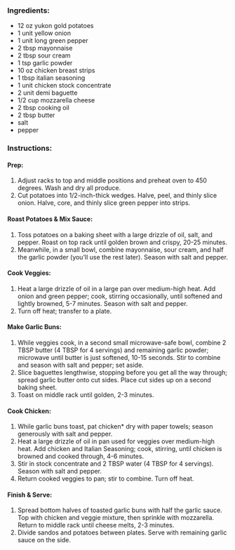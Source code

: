 ### Ingredients:
- 12 oz yukon gold potatoes
- 1 unit yellow onion
- 1 unit long green pepper
- 2 tbsp mayonnaise
- 2 tbsp sour cream
- 1 tsp garlic powder
- 10 oz chicken breast strips
- 1 tbsp italian seasoning
- 1 unit chicken stock concentrate
- 2 unit demi baguette
- 1/2 cup mozzarella cheese
- 2 tbsp cooking oil
- 2 tbsp butter
- salt
- pepper

### Instructions:
#### Prep:
1. Adjust racks to top and middle positions and preheat oven to 450 degrees. Wash and dry all produce.
2. Cut potatoes into 1/2-inch-thick wedges. Halve, peel, and thinly slice onion. Halve, core, and thinly slice green pepper into strips.

#### Roast Potatoes & Mix Sauce:
1. Toss potatoes on a baking sheet with a large drizzle of oil, salt, and pepper. Roast on top rack until golden brown and crispy, 20-25 minutes.
2. Meanwhile, in a small bowl, combine mayonnaise, sour cream, and half the garlic powder (you'll use the rest later). Season with salt and pepper.

#### Cook Veggies:
1. Heat a large drizzle of oil in a large pan over medium-high heat. Add onion and green pepper; cook, stirring occasionally, until softened and lightly browned, 5-7 minutes. Season with salt and pepper.
2. Turn off heat; transfer to a plate.

#### Make Garlic Buns:
1. While veggies cook, in a second small microwave-safe bowl, combine 2 TBSP butter (4 TBSP for 4 servings) and remaining garlic powder; microwave until butter is just softened, 10-15 seconds. Stir to combine and season with salt and pepper; set aside.
2. Slice baguettes lengthwise, stopping before you get all the way through; spread garlic butter onto cut sides. Place cut sides up on a second baking sheet.
3. Toast on middle rack until golden, 2-3 minutes.

#### Cook Chicken:
1. While garlic buns toast, pat chicken* dry with paper towels; season generously with salt and pepper.
2. Heat a large drizzle of oil in pan used for veggies over medium-high heat. Add chicken and Italian Seasoning; cook, stirring, until chicken is browned and cooked through, 4-6 minutes.
3. Stir in stock concentrate and 2 TBSP water (4 TBSP for 4 servings). Season with salt and pepper.
4. Return cooked veggies to pan; stir to combine. Turn off heat.

#### Finish & Serve:
1. Spread bottom halves of toasted garlic buns with half the garlic sauce. Top with chicken and veggie mixture, then sprinkle with mozzarella. Return to middle rack until cheese melts, 2-3 minutes.
2. Divide sandos and potatoes between plates. Serve with remaining garlic sauce on the side.
